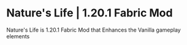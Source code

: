 # Nature's Life | 1.20.1 Fabric Mod

Nature's Life is 1.20.1 Fabric Mod that Enhances the Vanilla gameplay elements
